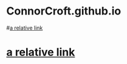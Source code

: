 # ConnorCroft.github.io
#[a relative link](ConnorCroft.github.io/image.jpg)
# [a relative link](ConnorCroft.github.io/UHcdoyp.gif)
